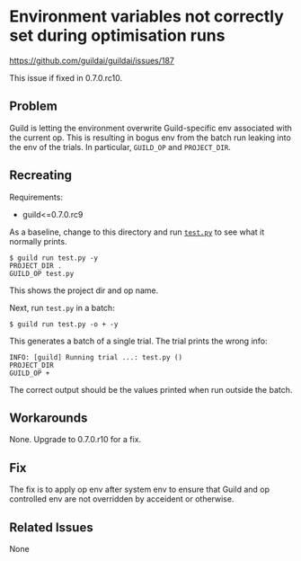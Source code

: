 # Environment variables not correctly set during optimisation runs

https://github.com/guildai/guildai/issues/187

This issue if fixed in 0.7.0.rc10.

## Problem

Guild is letting the environment overwrite Guild-specific env
associated with the current op. This is resulting in bogus env from
the batch run leaking into the env of the trials. In particular,
`GUILD_OP` and `PROJECT_DIR`.

## Recreating

Requirements:

- guild<=0.7.0.rc9

As a baseline, change to this directory and run [`test.py`](test.py)
to see what it normally prints.

    $ guild run test.py -y
    PROJECT_DIR .
    GUILD_OP test.py

This shows the project dir and op name.

Next, run `test.py` in a batch:

    $ guild run test.py -o + -y

This generates a batch of a single trial. The trial prints the wrong
info:

    INFO: [guild] Running trial ...: test.py ()
    PROJECT_DIR
    GUILD_OP +

The correct output should be the values printed when run outside the
batch.

## Workarounds

None. Upgrade to 0.7.0.r10 for a fix.

## Fix

The fix is to apply op env after system env to ensure that Guild and
op controlled env are not overridden by acceident or otherwise.

## Related Issues

None
